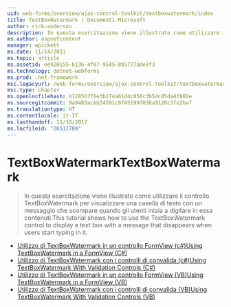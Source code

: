 ```yaml
---
uid: web-forms/overview/ajax-control-toolkit/textboxwatermark/index
title: TextBoxWatermark | Documenti Microsoft
author: rick-anderson
description: In questa esercitazione viene illustrato come utilizzare il controllo TextBoxWatermark per visualizzare una casella di testo con un messaggio che scompare quando gli utenti inizia a digitare in essa contenuti.
ms.author: aspnetcontent
manager: wpickett
ms.date: 11/14/2011
ms.topic: article
ms.assetid: ee920155-b136-4f87-9545-8b5777ade9f3
ms.technology: dotnet-webforms
ms.prod: .net-framework
msc.legacyurl: /web-forms/overview/ajax-control-toolkit/textboxwatermark
msc.type: chapter
ms.openlocfilehash: b1285b7f6e3b174a61d4c850c3b54c45da4f802e
ms.sourcegitcommit: 9a9483aceb34591c97451997036a9120c3fe2baf
ms.translationtype: HT
ms.contentlocale: it-IT
ms.lasthandoff: 11/10/2017
ms.locfileid: "26511700"
---
```

<a name="textboxwatermark"></a><span data-ttu-id="04a4b-103">TextBoxWatermark</span><span class="sxs-lookup"><span data-stu-id="04a4b-103">TextBoxWatermark</span></span>
====================
> <span data-ttu-id="04a4b-104">In questa esercitazione viene illustrato come utilizzare il controllo TextBoxWatermark per visualizzare una casella di testo con un messaggio che scompare quando gli utenti inizia a digitare in essa contenuti.</span><span class="sxs-lookup"><span data-stu-id="04a4b-104">This tutorial shows how to use the TextBoxWatermark control to display a text box with a message that disappears when users start typing in it.</span></span>


- [<span data-ttu-id="04a4b-105">Utilizzo di TextBoxWatermark in un controllo FormView (c#)</span><span class="sxs-lookup"><span data-stu-id="04a4b-105">Using TextBoxWatermark in a FormView (C#)</span></span>](using-textboxwatermark-in-a-formview-cs.md)
- [<span data-ttu-id="04a4b-106">Utilizzo di TextBoxWatermark con i controlli di convalida (c#)</span><span class="sxs-lookup"><span data-stu-id="04a4b-106">Using TextBoxWatermark With Validation Controls (C#)</span></span>](using-textboxwatermark-with-validation-controls-cs.md)
- [<span data-ttu-id="04a4b-107">Utilizzo di TextBoxWatermark in un controllo FormView (VB)</span><span class="sxs-lookup"><span data-stu-id="04a4b-107">Using TextBoxWatermark in a FormView (VB)</span></span>](using-textboxwatermark-in-a-formview-vb.md)
- [<span data-ttu-id="04a4b-108">Utilizzo di TextBoxWatermark con i controlli di convalida (VB)</span><span class="sxs-lookup"><span data-stu-id="04a4b-108">Using TextBoxWatermark With Validation Controls (VB)</span></span>](using-textboxwatermark-with-validation-controls-vb.md)
